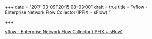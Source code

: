 +++
date = "2017-03-09T20:15:08+03:00"
draft = true
title = "vflow - Enterprise Network Flow Collector (IPFIX + sFlow) "

+++

<p><a href="https://t.co/tRLrhrVGuX">vflow - Enterprise Network Flow Collector (IPFIX + sFlow) </a></p>
